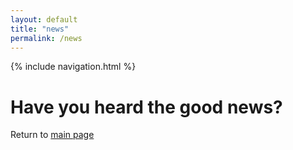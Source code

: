 ```yaml
---
layout: default
title: "news"
permalink: /news
---
```


{% include navigation.html %}

<h1> Have you heard the good news? </h1>

Return to [main page](home.md)
